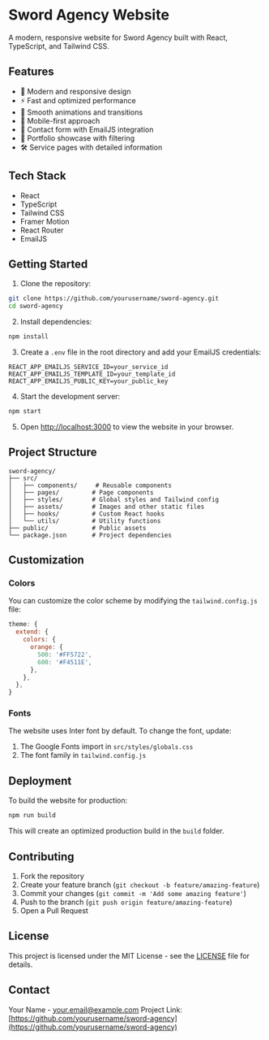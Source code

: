 # Sword Agency Website

A modern, responsive website for Sword Agency built with React, TypeScript, and Tailwind CSS.

## Features

- 🎨 Modern and responsive design
- ⚡ Fast and optimized performance
- 🔄 Smooth animations and transitions
- 📱 Mobile-first approach
- 📧 Contact form with EmailJS integration
- 🎯 Portfolio showcase with filtering
- 🛠 Service pages with detailed information

## Tech Stack

- React
- TypeScript
- Tailwind CSS
- Framer Motion
- React Router
- EmailJS

## Getting Started

1. Clone the repository:
```bash
git clone https://github.com/yourusername/sword-agency.git
cd sword-agency
```

2. Install dependencies:
```bash
npm install
```

3. Create a `.env` file in the root directory and add your EmailJS credentials:
```env
REACT_APP_EMAILJS_SERVICE_ID=your_service_id
REACT_APP_EMAILJS_TEMPLATE_ID=your_template_id
REACT_APP_EMAILJS_PUBLIC_KEY=your_public_key
```

4. Start the development server:
```bash
npm start
```

5. Open [http://localhost:3000](http://localhost:3000) to view the website in your browser.

## Project Structure

```
sword-agency/
├── src/
│   ├── components/     # Reusable components
│   ├── pages/         # Page components
│   ├── styles/        # Global styles and Tailwind config
│   ├── assets/        # Images and other static files
│   ├── hooks/         # Custom React hooks
│   └── utils/         # Utility functions
├── public/            # Public assets
└── package.json       # Project dependencies
```

## Customization

### Colors
You can customize the color scheme by modifying the `tailwind.config.js` file:

```js
theme: {
  extend: {
    colors: {
      orange: {
        500: '#FF5722',
        600: '#F4511E',
      },
    },
  },
}
```

### Fonts
The website uses Inter font by default. To change the font, update:
1. The Google Fonts import in `src/styles/globals.css`
2. The font family in `tailwind.config.js`

## Deployment

To build the website for production:

```bash
npm run build
```

This will create an optimized production build in the `build` folder.

## Contributing

1. Fork the repository
2. Create your feature branch (`git checkout -b feature/amazing-feature`)
3. Commit your changes (`git commit -m 'Add some amazing feature'`)
4. Push to the branch (`git push origin feature/amazing-feature`)
5. Open a Pull Request

## License

This project is licensed under the MIT License - see the [LICENSE](LICENSE) file for details.

## Contact

Your Name - your.email@example.com
Project Link: [https://github.com/yourusername/sword-agency](https://github.com/yourusername/sword-agency) 